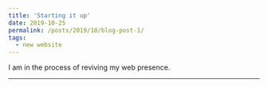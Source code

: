 ```yaml
---
title: 'Starting it up'
date: 2019-10-25
permalink: /posts/2019/10/blog-post-1/
tags:
  - new website
---
```


I am in the process of reviving my web presence.

------